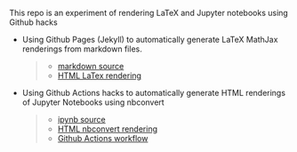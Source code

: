 This repo is an experiment of rendering LaTeX and Jupyter notebooks using Github hacks

* Using Github Pages (Jekyll) to automatically generate LaTeX MathJax renderings from markdown files.
  > - [markdown source](index.md)
  > - [HTML LaTex rendering](http://jmettes.github.io/latex-experimenting)

* Using Github Actions hacks to automatically generate HTML renderings of Jupyter Notebooks using nbconvert
  > - [ipynb source](plot.ipynb)
  > - [HTML nbconvert rendering](http://jmettes.github.io/latex-experimenting/plot.html)
  > - [Github Actions workflow](.github/workflows/nbconvert.yml)
